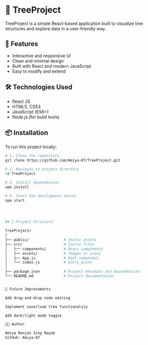 
# 🌳 TreeProject

TreeProject is a simple React-based application built to visualize tree structures and explore data in a user-friendly way.

## 🚀 Features
- Interactive and responsive UI
- Clean and minimal design
- Built with React and modern JavaScript
- Easy to modify and extend

## 🛠️ Technologies Used
- React JS
- HTML5, CSS3
- JavaScript (ES6+)
- Node.js (for build tools)

## 📦 Installation

To run this project locally:

```bash
# 1. Clone the repository
git clone https://github.com/Amiya-07/TreeProject.git

# 2. Navigate to project directory
cd TreeProject

# 3. Install dependencies
npm install

# 4. Start the development server
npm start




## 🧩 Project Structure

TreeProject/
│
├── public/                # Static assets
├── src/                   # Source files
│   ├── components/        # React components
│   ├── assets/            # Images or icons
│   ├── App.js             # Root component
│   └── index.js           # Entry point
│
├── package.json           # Project metadata and dependencies
└── README.md              # Project documentation


🧠 Future Improvements

Add drag-and-drop node editing

Implement save/load tree functionality

Add dark/light mode toggle

👨‍💻 Author

Amiya Ranjan Sing Nayak
GitHub: Amiya-07


